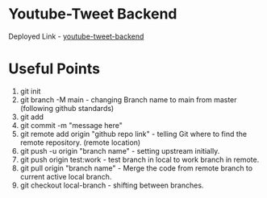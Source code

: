 # Youtube-Tweet Backend

Deployed Link - [youtube-tweet-backend]()

# Useful Points

1. git init
2. git branch -M main - changing Branch name to main from master (following github standards)
3. git add
4. git commit -m "message here"
5. git remote add origin "github repo link" - telling Git where to find the remote repository. (remote location)
6. git push -u origin "branch name" - setting upstream initially.
7. git push origin test:work - test branch in local to work branch in remote.
8. git pull origin "branch name" - Merge the code from remote branch to current active local branch.
9. git checkout local-branch - shifting between branches.
